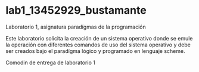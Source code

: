 # lab1_13452929_bustamante
Laboratorio 1, asignatura paradígmas de la programación

Este laboratorio solicita la creación de un sistema operativo donde se emule la operación con diferentes comandos de uso del sistema operativo y debe ser creados bajo el paradígma lógico y programado en lenguaje scheme.

Comodin de entrega de laboratorio 1